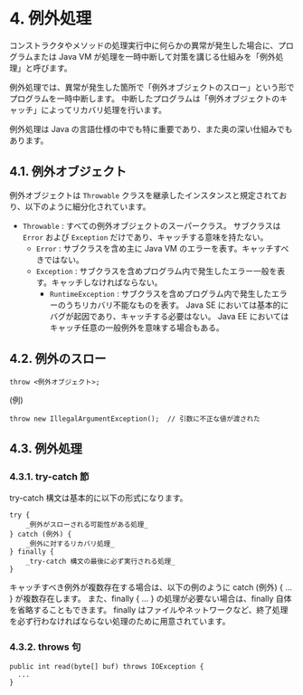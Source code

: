 # 4. 例外処理

コンストラクタやメソッドの処理実行中に何らかの異常が発生した場合に、プログラムまたは Java VM 
が処理を一時中断して対策を講じる仕組みを「例外処理」と呼びます。

例外処理では、異常が発生した箇所で「例外オブジェクトのスロー」という形でプログラムを一時中断します。
中断したプログラムは「例外オブジェクトのキャッチ」によってリカバリ処理を行います。

例外処理は Java の言語仕様の中でも特に重要であり、また奥の深い仕組みでもあります。

## 4.1. 例外オブジェクト

例外オブジェクトは `Throwable` クラスを継承したインスタンスと規定されており、以下のように細分化されています。

* `Throwable` : すべての例外オブジェクトのスーパークラス。
サブクラスは `Error` および `Exception` だけであり、キャッチする意味を持たない。
  * `Error` : サブクラスを含め主に Java VM のエラーを表す。キャッチすべきではない。
  * `Exception` : サブクラスを含めプログラム内で発生したエラー一般を表す。キャッチしなければならない。
    * `RuntimeException` : サブクラスを含めプログラム内で発生したエラーのうちリカバリ不能なものを表す。
       Java SE においては基本的にバグが起因であり、キャッチする必要はない。
       Java EE においてはキャッチ任意の一般例外を意味する場合もある。

## 4.2. 例外のスロー

```
throw <例外オブジェクト>;
```

(例)
```
throw new IllegalArgumentException();  // 引数に不正な値が渡された
```

## 4.3. 例外処理

### 4.3.1. try-catch 節

try-catch 構文は基本的に以下の形式になります。

```
try {
    _例外がスローされる可能性がある処理_
} catch (例外) {
    _例外に対するリカバリ処理_
} finally {
    _try-catch 構文の最後に必ず実行される処理_
}
```

キャッチすべき例外が複数存在する場合は、以下の例のように catch (例外) { ... } が複数存在します。
また、finally { ... } の処理が必要ない場合は、finally 自体を省略することもできます。
finally はファイルやネットワークなど、終了処理を必ず行わなければならない処理のために用意されています。

### 4.3.2. throws 句

```
public int read(byte[] buf) throws IOException {
  ...
}
```
